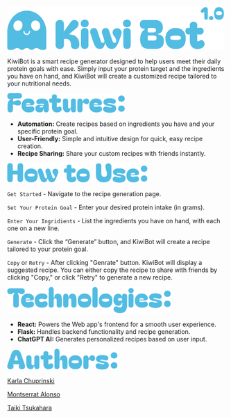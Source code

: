 <img src="https://github.com/Montse58/KiwiBot/raw/main/ReadMe-Assets/logo.svg" alt="KiwiBot Logo" width="500px">


KiwiBot is a smart recipe generator designed to help users meet their daily protein goals with ease. Simply input your protein target and the ingredients you have on hand, and KiwiBot will create a customized recipe tailored to your nutritional needs.

<img src="https://github.com/Montse58/KiwiBot/raw/main/ReadMe-Assets/features.svg" alt="Features" height="45px">

- **Automation:** Create recipes based on ingredients you have and your specific protein goal.
- **User-Friendly:** Simple and intuitive design for quick, easy recipe creation.
- **Recipe Sharing:** Share your custom recipes with friends instantly.


<img src="https://github.com/Montse58/KiwiBot/raw/main/ReadMe-Assets/how-to.svg" alt="Features" height="45px">

`Get Started` - Navigate to the recipe generation page.

`Set Your Protein Goal` - Enter your desired protein intake (in grams).

`Enter Your Ingridients` - List the ingredients you have on hand, with each one on a new line.

`Generate` - Click the “Generate” button, and KiwiBot will create a recipe tailored to your protein goal.

`Copy` or `Retry` - After clicking "Genrate" button. KiwiBot will display a suggested recipe. You can either copy the recipe to share with friends by clicking "Copy," or click "Retry" to generate a new recipe.

<img src="https://github.com/Montse58/KiwiBot/raw/main/ReadMe-Assets/technologies.svg" alt="Technnologies" height="60px">

- **React:** Powers the Web app's frontend for a smooth user experience.
- **Flask:** Handles backend functionality and recipe generation.
- **ChatGPT AI:** Generates personalized recipes based on user input.

<img src="https://github.com/Montse58/KiwiBot/raw/main/ReadMe-Assets/authors.svg" alt="Authors" height="48px">


[Karla Chuprinski](https://github.com/kachup1)

[Montserrat Alonso](https://github.com/Montse58)

[Taiki Tsukahara](https://github.com/veenx0704)

